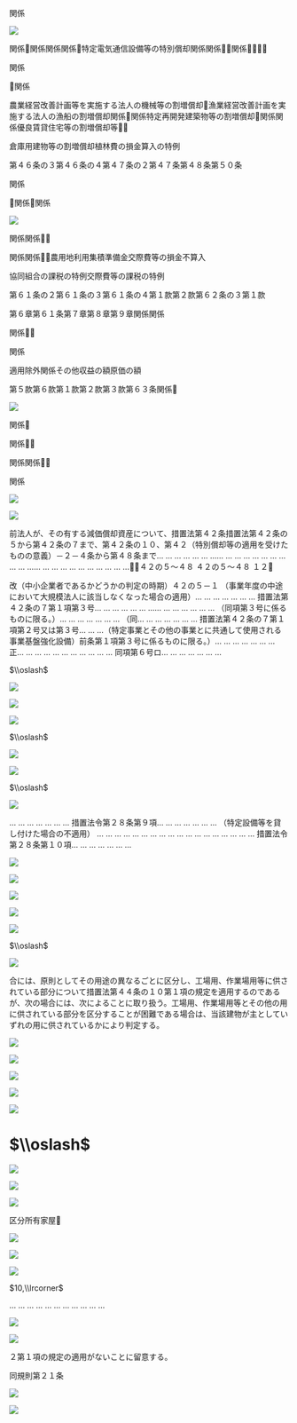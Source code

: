関係

![](https://www.nta.go.jp/tmp/70425b0c-8b8a-4cd2-800e-3fe82f889948/images/83b6c75603ed2ef273a4113c656f2efc08c6dc92f42eadbb7c0e3ca0d1a604c1.jpg)

関係関係関係関係特定電気通信設備等の特別償却関係関係関係

関係

関係

農業経営改善計画等を実施する法人の機械等の割増償却漁業経営改善計画を実施する法人の漁船の割増償却関係関係特定再開発建築物等の割増償却関係関係優良賃貸住宅等の割増償却等

倉庫用建物等の割増償却植林費の損金算入の特例

第４６条の３第４６条の４第４７条の２第４７条第４８条第５０条

関係

関係関係

![](https://www.nta.go.jp/tmp/70425b0c-8b8a-4cd2-800e-3fe82f889948/images/6b5133b4bb438aff1fbcb384aeb3cd967f7ecb533b4172d7a887e2aa60648e1d.jpg)

関係関係

関係関係農用地利用集積準備金交際費等の損金不算入

協同組合の課税の特例交際費等の課税の特例

第６１条の２第６１条の３第６１条の４第１款第２款第６２条の３第１款

第６章第６１条第７章第８章第９章関係関係

関係

関係

適用除外関係その他収益の額原価の額

第５款第６款第１款第２款第３款第６３条関係

![](https://www.nta.go.jp/tmp/70425b0c-8b8a-4cd2-800e-3fe82f889948/images/062da012d000aafb2c7938daa8c451b94cf8d8841696445d9c6285b82f0ef122.jpg)

関係

関係

関係関係

関係

![](https://www.nta.go.jp/tmp/70425b0c-8b8a-4cd2-800e-3fe82f889948/images/c077d66d3874fdc70ffd99fcbbbe05b9d0167aa35388a1a45076b9a579acb021.jpg)

![](https://www.nta.go.jp/tmp/70425b0c-8b8a-4cd2-800e-3fe82f889948/images/5dbf4fb708c7aafd442e219180455ee0d991d34a74933f29f2ca06f15b1f20c5.jpg)

前法人が、その有する減価償却資産について、措置法第４２条措置法第４２条の５から第４２条の７まで、第４２条の１０、第４２（特別償却等の適用を受けたものの意義）－２－４条から第４８条まで… … … … … … …… … … … … … … … … … …… … … … … … … … … … …４２の５～４８ ４２の５～４８ １２

改（中小企業者であるかどうかの判定の時期）４２の５－１ （事業年度の中途において大規模法人に該当しなくなった場合の適用）… … … … … … … 措置法第４２条の７第１項第３号… … … … … … …… … … … … … … （同項第３号に係るものに限る。）… … … … … … … （同… … … … … … … 措置法第４２条の７第１項第２号又は第３号… … …（特定事業とその他の事業とに共通して使用される事業基盤強化設備）前条第１項第３号に係るものに限る。）… … … … … … …正… … … … … … … … … … … 同項第６号ロ… … … … … … …

$\\oslash$

![](https://www.nta.go.jp/tmp/70425b0c-8b8a-4cd2-800e-3fe82f889948/images/1e3b7ed352820954f59006109ee180eca4e6a7121ac833d47cc16e8e11b52f3b.jpg)

![](https://www.nta.go.jp/tmp/70425b0c-8b8a-4cd2-800e-3fe82f889948/images/a762c640dada310ec69d4e7f240fa83843e0489e0bd115ed754a9e6f15d04f7c.jpg)

![](https://www.nta.go.jp/tmp/70425b0c-8b8a-4cd2-800e-3fe82f889948/images/6e77ee63db4ff783ae22512cc0e327bbbd259502c7d13d74037373768da33405.jpg)

$\\oslash$

![](https://www.nta.go.jp/tmp/70425b0c-8b8a-4cd2-800e-3fe82f889948/images/34192e8eb523b0136535463a130241683517bbdde9d0045b90e9229b9954a360.jpg)

![](https://www.nta.go.jp/tmp/70425b0c-8b8a-4cd2-800e-3fe82f889948/images/ee0a1dca777ce01dcae928febc4ae4b0cffd65e3fbfc113e18a0e439094b850c.jpg)

$\\oslash$

![](https://www.nta.go.jp/tmp/70425b0c-8b8a-4cd2-800e-3fe82f889948/images/3390905a0c051f3274695f85207e42d3971d4e96e5789fc7217e2ba43b7e0863.jpg)

… … … … … … … 措置法令第２８条第９項… … … … … … … （特定設備等を貸し付けた場合の不適用） … … … … … … … … … … … … … … … … … … 措置法令第２８条第１０項… … … … … … …

![](https://www.nta.go.jp/tmp/70425b0c-8b8a-4cd2-800e-3fe82f889948/images/d0f504fc49726bd528226d958a697de10717d84dd8e3867f4e0db7db1afc51d2.jpg)

![](https://www.nta.go.jp/tmp/70425b0c-8b8a-4cd2-800e-3fe82f889948/images/e6a56be95fcdd02334a56fa26c8f14981a2da2d921d8298ffe18c3577d7246bf.jpg)

![](https://www.nta.go.jp/tmp/70425b0c-8b8a-4cd2-800e-3fe82f889948/images/199ba3a4893e3f72ecdddc484c5e953ad0a22703805511e113b9ca5b82099dc6.jpg)

![](https://www.nta.go.jp/tmp/70425b0c-8b8a-4cd2-800e-3fe82f889948/images/b7c300fdee3ba2028b8842df3daeadb060acbd59535f13f5ba689ec8b500f2c5.jpg)

![](https://www.nta.go.jp/tmp/70425b0c-8b8a-4cd2-800e-3fe82f889948/images/15ce31453b38599581ec1bb83cedbe84bc83b63c9815ad0ad8b3387d93289e17.jpg)

$\\oslash$

![](https://www.nta.go.jp/tmp/70425b0c-8b8a-4cd2-800e-3fe82f889948/images/0ab9cf32960758e681720725438aa1420b92d875af5f7f42db91fd75a980836f.jpg)

合には、原則としてその用途の異なるごとに区分し、工場用、作業場用等に供されている部分について措置法第４４条の１０第１項の規定を適用するのであるが、次の場合には、次によることに取り扱う。工場用、作業場用等とその他の用に供されている部分を区分することが困難である場合は、当該建物が主としていずれの用に供されているかにより判定する。

![](https://www.nta.go.jp/tmp/70425b0c-8b8a-4cd2-800e-3fe82f889948/images/01e776e6fc10bc21921cc4f538d330c8295af35f3dd0e638b93a7e74c7f8920d.jpg)

![](https://www.nta.go.jp/tmp/70425b0c-8b8a-4cd2-800e-3fe82f889948/images/d348ab731693b3b580751af605bc2c8d8f22947136e064acc05577a853b5a20e.jpg)

![](https://www.nta.go.jp/tmp/70425b0c-8b8a-4cd2-800e-3fe82f889948/images/4eefc0008d961b46c72e8c221cb4aabdab596d9a714088a2036e61c1e39b91e7.jpg)

![](https://www.nta.go.jp/tmp/70425b0c-8b8a-4cd2-800e-3fe82f889948/images/eca6885d6aa3b5309c7b728a78086a8f39cb5f5fcfc2c699b3e380017f307136.jpg)

![](https://www.nta.go.jp/tmp/70425b0c-8b8a-4cd2-800e-3fe82f889948/images/8c1eaabad17fd51ad6591ebe0d0bda3717937fdb59e1ada6407017b6c03a328e.jpg)

# $\\oslash$

![](https://www.nta.go.jp/tmp/70425b0c-8b8a-4cd2-800e-3fe82f889948/images/cd305e311a269ce78f52860654342c8b6cd2f022ab1a29dcac7f1401f6e48d80.jpg)

![](https://www.nta.go.jp/tmp/70425b0c-8b8a-4cd2-800e-3fe82f889948/images/ef28af6743f16f8e1c2575dac8c88039e10dded1d28274e5ffc2ca000591bb2a.jpg)

![](https://www.nta.go.jp/tmp/70425b0c-8b8a-4cd2-800e-3fe82f889948/images/cdc933dba0723a8267dc378e57687197413d0c98ccc71ed673fa7a2d2cc28e41.jpg)

区分所有家屋

![](https://www.nta.go.jp/tmp/70425b0c-8b8a-4cd2-800e-3fe82f889948/images/37869dc8fb51a0304d69791131185ace6f49a0557cd2100b3dc891fdcd39d411.jpg)

![](https://www.nta.go.jp/tmp/70425b0c-8b8a-4cd2-800e-3fe82f889948/images/f45ae3d69a6fc2a6fe541b6441416dc2f5257f691e99bbcb849b71980d250a74.jpg)

![](https://www.nta.go.jp/tmp/70425b0c-8b8a-4cd2-800e-3fe82f889948/images/027cf3d4f9b21e5db8316eef14b24bee779e34e2925d621f38ec5c59c24f8467.jpg)

$10,\\lrcorner$

… … … … … … … … … … …

![](https://www.nta.go.jp/tmp/70425b0c-8b8a-4cd2-800e-3fe82f889948/images/5b5bbe535c3940cfc1ca7502d88e1cb550a788bd3c31994d79b7e973e6662988.jpg)

![](https://www.nta.go.jp/tmp/70425b0c-8b8a-4cd2-800e-3fe82f889948/images/2b72355d34b884431d3be51fc6812f8344e5dcabbc272778c59f080261513077.jpg)

２第１項の規定の適用がないことに留意する。

同規則第２１条

![](https://www.nta.go.jp/tmp/70425b0c-8b8a-4cd2-800e-3fe82f889948/images/f0bbf8122ae32f2ade5944acf55cc68bec669c89d2f2c8e9987155ae592c61c4.jpg)

![](https://www.nta.go.jp/tmp/70425b0c-8b8a-4cd2-800e-3fe82f889948/images/74f3cd7386cb2bd06d0a0676e9d0d2c0071a65b78b432949fe63b98a33597888.jpg)